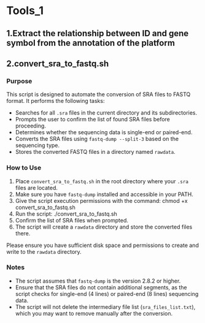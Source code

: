 # Tools_1
## 1.Extract the relationship between ID and gene symbol from the annotation of the platform



## 2.convert_sra_to_fastq.sh

### Purpose
This script is designed to automate the conversion of SRA files to FASTQ format. It performs the following tasks:
- Searches for all `.sra` files in the current directory and its subdirectories.
- Prompts the user to confirm the list of found SRA files before proceeding.
- Determines whether the sequencing data is single-end or paired-end.
- Converts the SRA files using `fastq-dump --split-3` based on the sequencing type.
- Stores the converted FASTQ files in a directory named `rawdata`.

### How to Use
1. Place `convert_sra_to_fastq.sh` in the root directory where your `.sra` files are located.
2. Make sure you have `fastq-dump` installed and accessible in your PATH.
3. Give the script execution permissions with the command:
   chmod +x convert_sra_to_fastq.sh
4. Run the script:
   ./convert_sra_to_fastq.sh
5. Confirm the list of SRA files when prompted.
6. The script will create a `rawdata` directory and store the converted files there.

Please ensure you have sufficient disk space and permissions to create and write to the `rawdata` directory.

### Notes
- The script assumes that `fastq-dump` is the version 2.8.2 or higher.
- Ensure that the SRA files do not contain additional segments, as the script checks for single-end (4 lines) or paired-end (8 lines) sequencing data.
- The script will not delete the intermediary file list (`sra_files_list.txt`), which you may want to remove manually after the conversion.

